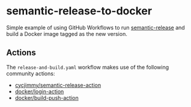 # semantic-release-to-docker
Simple example of using GitHub Workflows to run [semantic-release](https://github.com/semantic-release/semantic-release) and build a Docker image tagged as the new version.

## Actions
The `release-and-build.yaml` workflow makes use of the following community actions:
- [cycjimmy/semantic-release-action](https://github.com/cycjimmy/semantic-release-action)
- [docker/login-action](https://github.com/docker/login-action)
- [docker/build-push-action](https://github.com/docker/build-push-action)